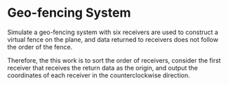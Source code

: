 # Geo-fencing System

Simulate a geo-fencing system with six receivers are used to construct a virtual fence on the plane, and data returned to receivers does not follow the order of the fence.

Therefore, the this work is to sort the order of receivers, consider the first receiver that receives the return data as the origin, and output the coordinates of each receiver in the counterclockwise direction.
